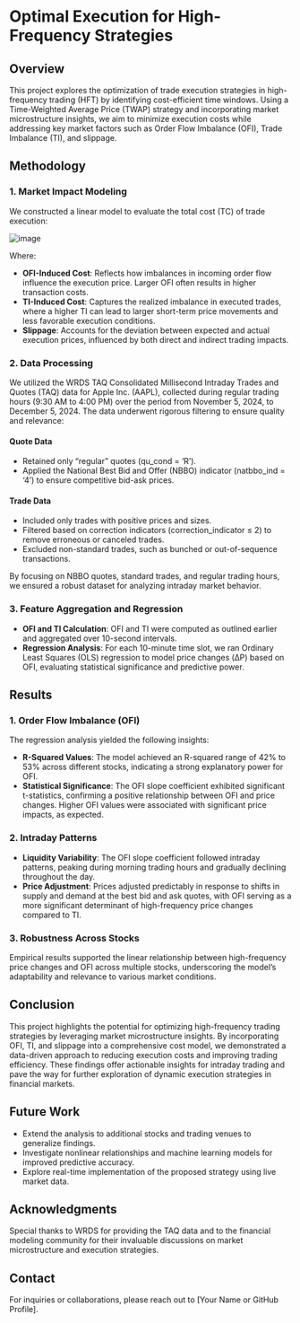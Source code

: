 # Optimal Execution for High-Frequency Strategies

## Overview
This project explores the optimization of trade execution strategies in high-frequency trading (HFT) by identifying cost-efficient time windows. Using a Time-Weighted Average Price (TWAP) strategy and incorporating market microstructure insights, we aim to minimize execution costs while addressing key market factors such as Order Flow Imbalance (OFI), Trade Imbalance (TI), and slippage.

## Methodology
### 1. Market Impact Modeling
We constructed a linear model to evaluate the total cost (TC) of trade execution:

![image](https://github.com/user-attachments/assets/902293d2-0ee5-4878-b55b-cb2d8dd758d6)


Where:
- **OFI-Induced Cost**: Reflects how imbalances in incoming order flow influence the execution price. Larger OFI often results in higher transaction costs.
- **TI-Induced Cost**: Captures the realized imbalance in executed trades, where a higher TI can lead to larger short-term price movements and less favorable execution conditions.
- **Slippage**: Accounts for the deviation between expected and actual execution prices, influenced by both direct and indirect trading impacts.

### 2. Data Processing
We utilized the WRDS TAQ Consolidated Millisecond Intraday Trades and Quotes (TAQ) data for Apple Inc. (AAPL), collected during regular trading hours (9:30 AM to 4:00 PM) over the period from November 5, 2024, to December 5, 2024. The data underwent rigorous filtering to ensure quality and relevance:

#### Quote Data
- Retained only “regular” quotes (qu_cond = ‘R’).
- Applied the National Best Bid and Offer (NBBO) indicator (natbbo_ind = ‘4’) to ensure competitive bid-ask prices.

#### Trade Data
- Included only trades with positive prices and sizes.
- Filtered based on correction indicators (correction_indicator ≤ 2) to remove erroneous or canceled trades.
- Excluded non-standard trades, such as bunched or out-of-sequence transactions.

By focusing on NBBO quotes, standard trades, and regular trading hours, we ensured a robust dataset for analyzing intraday market behavior.

### 3. Feature Aggregation and Regression
- **OFI and TI Calculation**: OFI and TI were computed as outlined earlier and aggregated over 10-second intervals.
- **Regression Analysis**: For each 10-minute time slot, we ran Ordinary Least Squares (OLS) regression to model price changes (ΔP) based on OFI, evaluating statistical significance and predictive power.

## Results
### 1. Order Flow Imbalance (OFI)
The regression analysis yielded the following insights:
- **R-Squared Values**: The model achieved an R-squared range of 42% to 53% across different stocks, indicating a strong explanatory power for OFI.
- **Statistical Significance**: The OFI slope coefficient exhibited significant t-statistics, confirming a positive relationship between OFI and price changes. Higher OFI values were associated with significant price impacts, as expected.

### 2. Intraday Patterns
- **Liquidity Variability**: The OFI slope coefficient followed intraday patterns, peaking during morning trading hours and gradually declining throughout the day.
- **Price Adjustment**: Prices adjusted predictably in response to shifts in supply and demand at the best bid and ask quotes, with OFI serving as a more significant determinant of high-frequency price changes compared to TI.

### 3. Robustness Across Stocks
Empirical results supported the linear relationship between high-frequency price changes and OFI across multiple stocks, underscoring the model’s adaptability and relevance to various market conditions.

## Conclusion
This project highlights the potential for optimizing high-frequency trading strategies by leveraging market microstructure insights. By incorporating OFI, TI, and slippage into a comprehensive cost model, we demonstrated a data-driven approach to reducing execution costs and improving trading efficiency. These findings offer actionable insights for intraday trading and pave the way for further exploration of dynamic execution strategies in financial markets.

## Future Work
- Extend the analysis to additional stocks and trading venues to generalize findings.
- Investigate nonlinear relationships and machine learning models for improved predictive accuracy.
- Explore real-time implementation of the proposed strategy using live market data.

## Acknowledgments
Special thanks to WRDS for providing the TAQ data and to the financial modeling community for their invaluable discussions on market microstructure and execution strategies.

## Contact
For inquiries or collaborations, please reach out to [Your Name or GitHub Profile].

